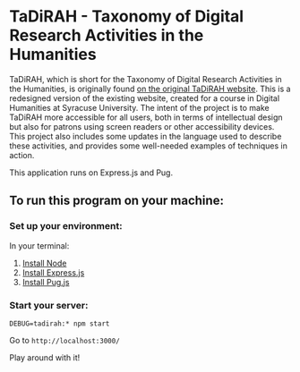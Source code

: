 # TaDiRAH - Taxonomy of Digital Research Activities in the Humanities

TaDiRAH, which is short for the Taxonomy of Digital Research Activities in the Humanities, is originally found [on the original TaDiRAH website](http://tadirah.dariah.eu/vocab/index.php).
This is a redesigned version of the existing website, created for a course in Digital Humanities at Syracuse University. The intent of the project is to make TaDiRAH more accessible for all users, both in terms of intellectual design but also for patrons using screen readers or other accessibility devices.
This project also includes some updates in the language used to describe these activities, and provides some well-needed examples of techniques in action.

This application runs on Express.js and Pug.

## To run this program on your machine:
### Set up your environment:
In your terminal:
1. [Install Node](https://nodejs.org/en/)
2. [Install Express.js](https://expressjs.com/en/starter/installing.html)
3. [Install Pug.js](https://pugjs.org/api/getting-started.html)

### Start your server:
`DEBUG=tadirah:* npm start`

Go to `http://localhost:3000/`

Play around with it!
